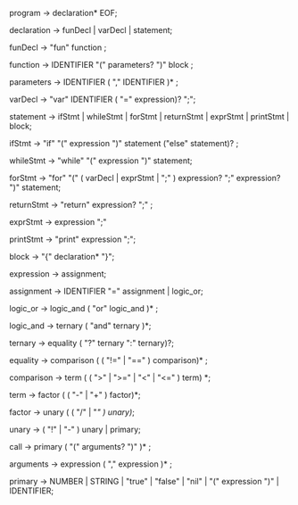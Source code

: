 program -> declaration* EOF;

declaration -> funDecl | varDecl | statement;

funDecl -> "fun" function ;

function -> IDENTIFIER "(" parameters? ")" block ;

parameters -> IDENTIFIER ( "," IDENTIFIER )* ;

varDecl -> "var" IDENTIFIER ( "=" expression)? ";";

statement -> ifStmt | whileStmt | forStmt | returnStmt | exprStmt | printStmt | block;

ifStmt -> "if" "(" expression ")" statement
          ("else" statement)? ;

whileStmt -> "while" "(" expression ")" statement;

forStmt -> "for" "(" ( varDecl | exprStmt | ";" ) expression? ";" expression? ")" statement;

returnStmt -> "return" expression? ";" ;

exprStmt -> expression ";"

printStmt -> "print" expression ";";

block -> "{" declaration* "}";

expression -> assignment;

assignment -> IDENTIFIER "=" assignment | logic_or;

logic_or -> logic_and ( "or" logic_and )* ;

logic_and -> ternary ( "and" ternary )*;

ternary -> equality ( "?" ternary ":" ternary)?;

equality -> comparison ( ( "!=" | "==" ) comparison)* ;

comparison -> term ( ( ">" | ">=" | "<" | "<=" ) term) *;

term -> factor ( ( "-" | "+" ) factor)*;

factor -> unary ( ( "/" | "*" ) unary)*;

unary -> ( "!" | "-" ) unary | primary;

call -> primary ( "(" arguments? ")" )* ;

arguments -> expression ( "," expression )* ;

primary -> NUMBER | STRING | "true" | "false" | "nil" | "(" expression ")" | IDENTIFIER;
